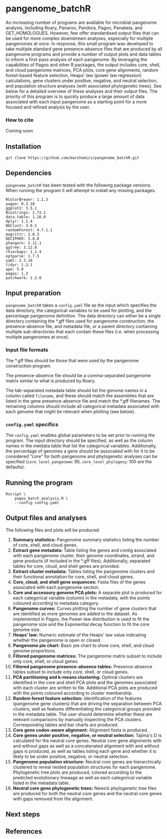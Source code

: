# pangenome_batchR
An increasing number of programs are available for microbial pangenome analysis, including Roary, Panaroo, Pandora, Pagoo, Panakeia, and GET_HOMOLOGUES. However, few offer standardised output files that can be used for more complex downstream analyses, especially for multiple pangenomes at once. In response, this small program was developed to take multiple standard gene presence-absence files that are produced by all pangenome programs and provide a number of output plots and data tables to inform a first-pass analysis of each pangenome. By leveraging the capabilities of Pagoo and other R packages, the output includes core, shell, and cloud pangenome matrices, PCA plots, core gene alignments, random forest-based feature selection, Heaps' law (power law regression) calculations, gene clusters under positive, negative, and neutral selection, and population structure analyses (with associated phylogenetic trees). See below for a detailed overview of these analyses and their output files. The priority of this program is to quickly produce a large amount of data associated with each input pangenome as a starting point for a more focused and refined analysis by the user.

### How to cite
Coming soon

## Installation

```
git clone https://github.com/marshomics/pangenome_batchR.git
```

## Dependencies

`pangenome_batchR` has been tested with the following package versions. When running the program it will attempt to install any missing packages.

```
RColorBrewer: 1.1.3 
pagoo: 0.3.18 
ggplot2: 3.5.1 
Biostrings: 2.72.1 
data.table: 1.16.0 
dplyr: 1.1.4 
NbClust: 3.0.1 
randomForest: 4.7.1.1 
magrittr: 2.0.3 
DECIPHER: 3.0.0 
phangorn: 2.11.1 
ggtree: 3.12.0 
rhierbaps: 1.1.4 
optparse: 1.7.5 
yaml: 2.3.10 
tidyr: 1.3.1 
ape: 5.8 
pegas: 1.3 
patchwork: 1.2.0 
```

## Input preparation

`pangenome_batchR` takes a `config.yaml` file as the input which specifies the data directory, the categorical variables to be used for plotting, and the percentage pangenome definition. The data directory can either be a single directory containing the *.gff files used for pangenome construction, the presence-absence file, and metadata file, or a parent directory containing multiple sub-directories that each contain these files (i.e. when processing multiple pangenomes at once).

### Input file formats

The *.gff files should be those that were used by the pangenome construction program.

The presence-absence file should be a comma-separated pangenome matrix similar to what is produced by Roary.

The tab-separated metadata table should list the genome names in a column called `filename`, and these should match the assemblies that are listed in the gene presence-absence file and match the *.gff filenames. The remaining columns should include all categorical metadata associated with each genome that might be relevant when plotting (see below).

### `config.yaml` specifics

The `config.yaml` enables global parameters to be set prior to running the program. The input directory should be specified, as well as the column names in the metdata table that list the categorical variables. Additionally, the percentage of genomes a gene should be associated with for it to be considered "core" for both pangenome and phylogenetic analyses can be specified (`core_level_pangenome`: 95, `core_level_phylogeny`: 100 are the defaults).

## Running the program

```
Rscript \
    pagoo_batch_analysis.R \
    --config config.yaml
```

## Output files and analyses

The following files and plots will be produced:

1. **Summary statistics:** Pangenome summary statistics listing the number of core, shell, and cloud genes.
2. **Extract gene metadata:** Table listing the genes and contig associated with each pangenome cluster, their genome coordinates, strand, and gene products (if included in the *.gff files). Additionally, separated tables for core, cloud, and shell genes are provided.
3. **Extract cluster metadata:** Tables listing the pangenome clusters and their functional annotation for core, shell, and cloud genes.
4. **Core, cloud, and shell gene sequences:** Fasta files of the genes associated with each pangenome section.
5. **Core and accessory genome PCA plots:** A separate plot is produced for each categorical variable (column) in the metadata, with the points coloured according to metadata category.
6. **Pangenome curves:** Curves plotting the number of gene clusters that are identified as more genomes are added to the dataset. As implemented in Pagoo, the Power-law distribution is used to fit the pangenome size and the Exponential decay function to fit the core genome size.
7. **Heaps' law:** Numeric estimate of the Heaps' law value indicating whether the pangenome is open or closed.
8. **Pangenome pie chart:** Basic pie chart to show core, shell, and cloud genome proportions.
9. **Filtered pangenome matrices:** The pangenome matrix subset to include only core, shell, or cloud genes.
10. **Filtered pangenome presence-absence tables:** Presence-absence tables subset to include only core, shell, or cloud genes.
11. **PCA partitioning and k-means clustering:** Optimal clusters are identified in the core and shell PCA plots and the genomes associated with each cluster are written to file. Additional PCA plots are produced with the points coloured according to cluster membership.
12. **Random forest feature selection:** Identification of the features (pangenome gene clusters) that are driving the separation between PCA clusters, well as features differentiating the categorical groups provided in the metadata table. The user should determine whether these are relevant comparisons by manually inspecting the PCA clusters. Corresponding tables and bar charts are produced.
13. **Core gene codon-aware alignment:** Alignment fasta is produced.
14. **Core genes under positive, negative, or neutral selection:** Tajima's D is calculated for the neutral core genes. Neutral core gene alignments with and without gaps as well as a concatenated alignment with and without gaps is produced, as well as tables listing each gene and whether it is likely to be under positive, negative, or neutral selection.
15. **Pangenome population structure:** Neutral core genes are hierarchically clustered to reveal nested population structures for each pangenome. Phylogenetic tree plots are produced, colored according to the predicted evolutionary lineaage as well as each categorical variable listed in the metadata table.
16. **Neutral core gene phylogenetic trees:** Newick phylogenetic tree files are produced for both the neutral core genes and the neutral core genes with gaps removed from the alignment.

## Next steps

## References










